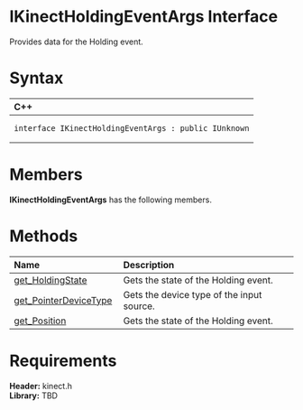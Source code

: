 IKinectHoldingEventArgs Interface  
=================================  

Provides data for the Holding event. <span id="syntaxSection"></span>

Syntax  
======  

<table>
<colgroup>
<col width="100%" />
</colgroup>
<thead>
<tr class="header">
<th align="left">C++</th>
</tr>
</thead>
<tbody>
<tr class="odd">
<td align="left"><pre><code>interface IKinectHoldingEventArgs : public IUnknown</code></pre></td>
</tr>
</tbody>
</table>

<span id="classMembersSection"></span>

Members  
=======  

**IKinectHoldingEventArgs** has the following members.  

<span id="publicmethodsSection"></span>

Methods  
=======  

<table>
<colgroup>
<col width="30%" />
<col width="60%" />
</colgroup>
<thead>
<tr class="header">
<th align="left">Name</th>
<th align="left">Description</th>
</tr>
</thead>
<tbody>
<tr class="odd">
<td align="left"><a href="IKinectHoldingEventArgs/Methods/get_HoldingState_Method.md">get_HoldingState</a></td>
<td align="left">Gets the state of the Holding event.</td>
</tr>
<tr class="even">
<td align="left"><a href="IKinectHoldingEventArgs/Methods/get_PointerDeviceType_Method.md">get_PointerDeviceType</a></td>
<td align="left">Gets the device type of the input source.</td>
</tr>
<tr class="odd">
<td align="left"><a href="IKinectHoldingEventArgs/Methods/get_Position_Method.md">get_Position</a></td>
<td align="left">Gets the state of the Holding event.</td>
</tr>
</tbody>
</table>

<span id="requirements"></span>

Requirements  
============  

**Header:** kinect.h  
**Library:** TBD  



<!--Please do not edit the data in the comment block below.-->
<!--
TOCTitle : IKinectHoldingEventArgs Interface
RLTitle : IKinectHoldingEventArgs Interface
KeywordK : IKinectHoldingEventArgs interface, about
HelpPriority : 2
TopicType : apiref
KeywordF : IKinectHoldingEventArgs
KeywordF : Microsoft.Kinect.kinect.IKinectHoldingEventArgs
KeywordA : T:Microsoft.Kinect.kinect.IKinectHoldingEventArgs
AssetID : T:Microsoft.Kinect.kinect.IKinectHoldingEventArgs
Locale : en-us
CommunityContent : 1
APIType : Managed
APILocation : 
APIName : Microsoft.Kinect.kinect.IKinectHoldingEventArgs
TargetOS : Windows
TopicType : kbSyntax
DevLang : C++
DocSet : K4Wv2
ProjType : K4Wv2Proj
Technology : Kinect for Windows
Product : Kinect for Windows SDK v2
productversion : 20
-->
